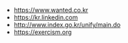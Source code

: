 - https://www.wanted.co.kr
- https://kr.linkedin.com
- http://www.index.go.kr/unify/main.do
- https://exercism.org